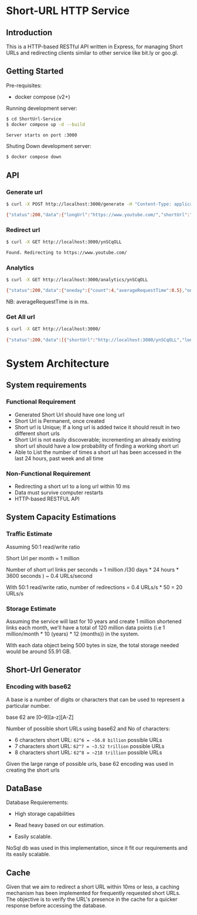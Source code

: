 # Short-URL HTTP Service

## Introduction

This is a HTTP-based RESTful API written in Express, for managing Short URLs and redirecting clients similar to other service like bit.ly or goo.gl.

## Getting Started

Pre-requisites:

- docker compose (v2+)

Running development server:

```bash
$ cd ShortUrl-Service
$ docker compose up -d --build

Server starts on port :3000
```

Shuting Down development server:

```bash
$ docker compose down
```

## API

### Generate url

```bash
$ curl -X POST http://localhost:3000/generate -H "Content-Type: application/json" -d '{"url": "https://www.youtube.com/"}'

{"status":200,"data":{"longUrl":"https://www.youtube.com/","shortUrl":"http://localhost:3000/BBuwm8Fd"}}
```

### Redirect url

```bash
$ curl -X GET http://localhost:3000/ynSCqOLL

Found. Redirecting to https://www.youtube.com/
```

### Analytics

```bash
$ curl -X GET http://localhost:3000/analytics/ynSCqOLL

{"status":200,"data":{"oneday":{"count":4,"averageRequestTime":0.5},"oneWeek":{"count":4,"averageRequestTime":0.5},"allTime":{"count":4,"averageRequestTime":0.5}}}
```
NB: averageRequestTime is in ms.

### Get All url

```bash
$ curl -X GET http://localhost:3000/
               
{"status":200,"data":[{"shortUrl":"http://localhost:3000/ynSCqOLL","longUrl":"https://www.youtube.com/","analytics":{"oneday":{"count":4,"averageRequestTime":0.5},"oneWeek":{"count":4,"averageRequestTime":0.5},"allTime":{"count":4,"averageRequestTime":0.5}}},{"shortUrl":"http://localhost:3000/BBuwm8Fd","longUrl":"https://www.youtube.com/","analytics":{"oneday":{"count":0,"averageRequestTime":0},"oneWeek":{"count":0,"averageRequestTime":0},"allTime":{"count":0,"averageRequestTime":0}}}]}
```


# System Architecture


## System requirements

### Functional Requirement
- Generated Short Url should have one long url
- Short Url is Permanent, once created
- Short url is Unique; If a long url is added twice it should result in two different short urls
- Short Url is not easily discoverable; incrementing an already existing short url should have a low probability of finding a working short url
- Able to List the number of times a short url has been accessed in the last 24 hours, past week and all time

### Non-Functional Requirement
- Redirecting a short url to a long url within 10 ms
- Data must survive computer restarts
- HTTP-based RESTFUL API


## System Capacity Estimations

### Traffic Estimate

Assuming 50:1 read/write ratio

Short Url per month = 1 million

Number of short url links per seconds = 1 million /(30 days * 24 hours * 3600 seconds ) ~ 0.4 URLs/second

With 50:1 read/write ratio, number of redirections = 0.4 URLs/s * 50 = 20 URLs/s


### Storage Estimate

Assuming the service will last for 10 years and create 1 million shortened links each month, we'll have a total of 120 million data points (i.e 1 million/month * 10 (years) * 12 (months)) in the system.

With each data object being 500 bytes in size, the total storage needed would be around 55.91 GB.


## Short-Url Generator

### Encoding with base62
A base is a number of digits or characters that can be used to represent a particular number.

base 62 are [0–9][a-z][A-Z]

Number of possible short URLs using base62 and No of characters:

- 6 characters short URL: `62^6 = ~56.8 billion` possible URLs
- 7 characters short URL: `62^7 = ~3.52 trillion` possible URLs
- 8 characters short URL: `62^8 = ~218 trillion` possible URLs

Given the large range of possible urls, base 62 encoding was used in creating the short urls

## DataBase

Database Requierements: 

- High storage capabilities

- Read heavy based on our estimation.

- Easily scalable.

NoSql db was used in this implementation, since it fit our requirements and its easily scalable. 


## Cache
Given that we aim to redirect a short URL within 10ms or less, a caching mechanism has been implemented for frequently requested short URLs. The objective is to verify the URL's presence in the cache for a quicker response before accessing the database.
